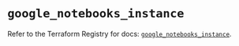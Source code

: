 # `google_notebooks_instance`

Refer to the Terraform Registry for docs: [`google_notebooks_instance`](https://registry.terraform.io/providers/hashicorp/google-beta/6.30.0/docs/resources/google_notebooks_instance).
